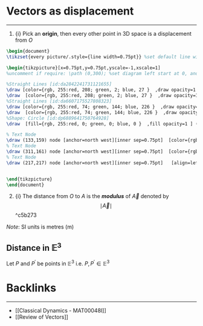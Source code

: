 #  Vectors as displacement
---

1. {i} Pick an **origin**, then every other point in 3D space is a displacement from $O$
```tikz
\begin{document}
\tikzset{every picture/.style={line width=0.75pt}} %set default line width to 0.75pt        

\begin{tikzpicture}[x=0.75pt,y=0.75pt,yscale=-1,xscale=1]
%uncomment if require: \path (0,300); %set diagram left start at 0, and has height of 300

%Straight Lines [id:da2842241731121655] 
\draw [color={rgb, 255:red, 208; green, 2; blue, 27 }  ,draw opacity=1 ]   (129,107) -- (229,207) ;
\draw  [color={rgb, 255:red, 208; green, 2; blue, 27 }  ,draw opacity=1 ] (166.12,157.59) -- (159.68,137.45) -- (180.1,142.95) ;
%Straight Lines [id:da6607175527808323] 
\draw [color={rgb, 255:red, 74; green, 144; blue, 226 }  ,draw opacity=1 ]   (407.1,89.3) -- (229,207) ;
\draw  [color={rgb, 255:red, 74; green, 144; blue, 226 }  ,draw opacity=1 ] (277.88,159.46) -- (304.07,157.01) -- (290.1,179.3) ;
%Shape: Circle [id:dp6889641750764928] 
\draw  [fill={rgb, 255:red, 0; green, 0; blue, 0 }  ,fill opacity=1 ] (232.52,207) .. controls (232.52,205.05) and (230.95,203.48) .. (229,203.48) .. controls (227.05,203.48) and (225.48,205.05) .. (225.48,207) .. controls (225.48,208.95) and (227.05,210.52) .. (229,210.52) .. controls (230.95,210.52) and (232.52,208.95) .. (232.52,207) -- cycle ;

% Text Node
\draw (133,159) node [anchor=north west][inner sep=0.75pt]  [color={rgb, 255:red, 208; green, 2; blue, 27 }  ,opacity=1 ] [align=left] {$\displaystyle \vec{A}$};
% Text Node
\draw (311,161) node [anchor=north west][inner sep=0.75pt]  [color={rgb, 255:red, 74; green, 144; blue, 226 }  ,opacity=1 ] [align=left] {$\displaystyle \vec{B}$};
% Text Node
\draw (217,217) node [anchor=north west][inner sep=0.75pt]   [align=left] {$\displaystyle O$};


\end{tikzpicture}
\end{document}
```

2. {i} The distance from $O$ to $A$ is the ***modulus*** of $\vec{A}$ denoted by
$$\mid \vec{A} \mid$$ ^c5b273

*Note*: SI units is metres (m)

## Distance in $\mathbb{E}^3$

Let $P$ and $P^{'}$ be points in $\mathbb{E}^3$ i.e. $P, P^{'} \in \mathbb{E}^3$ 


# Backlinks
---
- [[Classical Dynamics - MAT00048I]]
- [[Review of Vectors]]